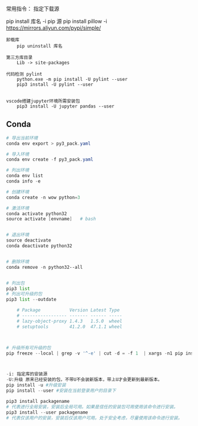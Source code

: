 
常用指令：
指定下载源

pip install 库名 -i pip 源
pip install pillow -i https://mirrors.aliyun.com/pypi/simple/

    卸载库
        pip uninstall 库名

    第三方库目录
        Lib -> site-packages

    代码检测 pylint
        python.exe -m pip install -U pylint --user
        pip3 install -U pylint --user


    vscode搭建jupyter环境所需安装包
        pip3 install -U jupyter pandas --user

## Conda

```powershell
# 导出当前环境
conda env export > py3_pack.yaml

# 导入环境
conda env create -f py3_pack.yaml

# 列出环境
conda env list
conda info -e

# 创建环境
conda create -n wow python=3

# 激活环境
conda activate python32
source activate [envname]   # bash


# 退出环境
source deactivate
conda deactivate python32


# 删除环境
conda remove -n python32--all
```

```py

# 列出包
pip3 list
# 列出可升级的包
pip3 list --outdate

    # Package           Version Latest Type
    # ----------------- ------- ------ -----
    # lazy-object-proxy 1.4.3   1.5.0  wheel
    # setuptools        41.2.0  47.1.1 wheel



# 升级所有可升级的包
pip freeze --local | grep -v '^-e' | cut -d = -f 1  | xargs -n1 pip install -U



-i: 指定库的安装源
-U:升级 原来已经安装的包，不带U不会装新版本，带上U才会更新到最新版本。
pip install -u #升级安装
pip install --user #安装在当前登录用户的目录下

pip3 install packagename
# 代表进行全局安装，安装后全局可用。如果是信任的安装包可用使用该命令进行安装。
pip3 install --user packagename
# 代表仅该用户的安装，安装后仅该用户可用。处于安全考虑，尽量使用该命令进行安装。

```
